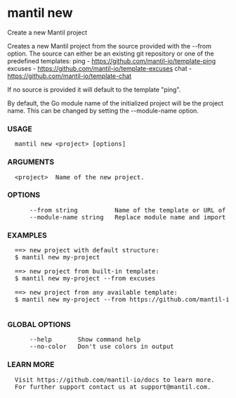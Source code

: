 
# mantil new

Create a new Mantil project

Creates a new Mantil project from the source provided with the --from option.
The source can either be an existing git repository or one of the predefined templates:
ping    - https://github.com/mantil-io/template-ping
excuses - https://github.com/mantil-io/template-excuses
chat    - https://github.com/mantil-io/template-chat

If no source is provided it will default to the template "ping".

By default, the Go module name of the initialized project will be the project name.
This can be changed by setting the --module-name option.

### USAGE
<pre>
  mantil new &lt;project&gt; [options]
</pre>
### ARGUMENTS
<pre>
  &lt;project&gt;  Name of the new project.
</pre>
### OPTIONS
<pre>
      --from string          Name of the template or URL of the repository that will be used as one
      --module-name string   Replace module name and import paths
</pre>
### EXAMPLES
<pre>
  ==&gt; new project with default structure:
  $ mantil new my-project

  ==&gt; new project from built-in template:
  $ mantil new my-project --from excuses

  ==&gt; new project from any available template:
  $ mantil new my-project --from https://github.com/mantil-io/template-excuses

</pre>
### GLOBAL OPTIONS
<pre>
      --help       Show command help
      --no-color   Don't use colors in output
</pre>
### LEARN MORE
<pre>
  Visit https://github.com/mantil-io/docs to learn more.
  For further support contact us at support@mantil.com.
</pre>
